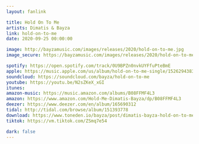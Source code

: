 ```yaml
---
layout: fanlink

title: Hold On To Me
artists: Dimatis & Bayza
link: hold-on-to-me
date: 2020-09-25 00:00:00

image: http://bayzamusic.com/images/releases/2020/hold-on-to-me.jpg
image_secure: https://bayzamusic.com/images/releases/2020/hold-on-to-me.jpg

spotify: https://open.spotify.com/track/0U9BPZn0nvkUYFfuPteBmE
apple: https://music.apple.com/us/album/hold-on-to-me-single/1526294383
soundcloud: https://soundcloud.com/bayza/hold-on-to-me
youtube: https://youtu.be/N2sZKeX_xGI
itunes:
amazon-music: https://music.amazon.com/albums/B08FFMF4L3
amazon: https://www.amazon.com/Hold-Me-Dimatis-Bayza/dp/B08FFMF4L3
deezer: https://www.deezer.com/en/album/165690312
tidal: http://tidal.com/browse/album/151393778
download: https://www.toneden.io/bayza/post/dimatis-bayza-hold-on-to-me
tiktok: https://vm.tiktok.com/ZSmq7e54

dark: false
---
```


